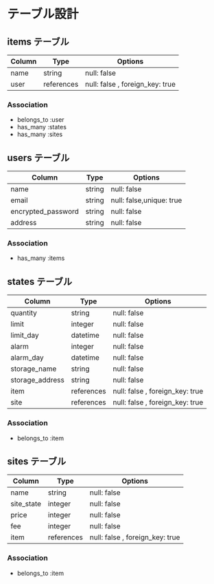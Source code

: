# テーブル設計

## items テーブル

| Column           | Type       | Options                         |
| ---------------- | ---------- | ------------------------------- |
| name             | string     | null: false                     |
| user             | references | null: false , foreign_key: true |

### Association

- belongs_to :user
- has_many :states
- has_many :sites

## users テーブル

| Column             | Type   | Options                  |
| ------------------ | ------ | ------------------------ |
| name               | string | null: false              |
| email              | string | null: false,unique: true |
| encrypted_password | string | null: false              |
| address            | string | null: false              |

### Association

- has_many :items

## states テーブル

| Column          | Type       | Options                         |
| --------------- | ---------- | ------------------------------- |
| quantity        | string     | null: false                     |
| limit           | integer    | null: false                     |
| limit_day       | datetime   | null: false                     |
| alarm           | integer    | null: false                     |
| alarm_day       | datetime   | null: false                     |
| storage_name    | string     | null: false                     |
| storage_address | string     | null: false                     |
| item            | references | null: false , foreign_key: true |
| site            | references | null: false , foreign_key: true |

### Association

- belongs_to :item

## sites テーブル

| Column     | Type       | Options                         |
| ---------- | ---------- | ------------------------------- |
| name       | string     | null: false                     |
| site_state | integer    | null: false                     |
| price      | integer    | null: false                     |
| fee        | integer    | null: false                     |
| item       | references | null: false , foreign_key: true |

### Association

- belongs_to :item